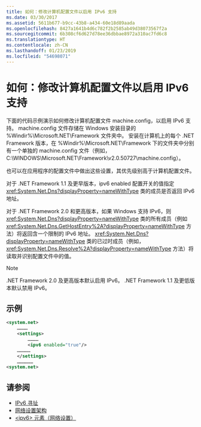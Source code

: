 ```yaml
---
title: 如何：修改计算机配置文件以启用 IPv6 支持
ms.date: 03/30/2017
ms.assetid: 5611b677-b9cc-43b8-a434-60e18d89aada
ms.openlocfilehash: 8427a1641b4d6c782f2b2585ab49d38073567f2a
ms.sourcegitcommit: 6b308cf6d627d78ee36dbbae8972a310ac7fd6c8
ms.translationtype: HT
ms.contentlocale: zh-CN
ms.lasthandoff: 01/23/2019
ms.locfileid: "54698071"
---
```

# <a name="how-to-modify-the-computer-configuration-file-to-enable-ipv6-support"></a>如何：修改计算机配置文件以启用 IPv6 支持
下面的代码示例演示如何修改计算机配置文件 machine.config，以启用 IPv6 支持。 machine.config 文件存储在 Windows 安装目录的 %Windir%\Microsoft.NET\Framework 文件夹中。 安装在计算机上的每个 .NET Framework 版本，在 %Windir%\Microsoft.NET\Framework 下的文件夹中分别有一个单独的 machine.config 文件（例如，C:\WINDOWS\Microsoft.NET\Framework\v2.0.50727\machine.config）。  
  
 也可以在应用程序的配置文件中做出这些设置，其优先级别高于计算机配置文件。  
  
 对于 .NET Framework 1.1 及更早版本，ipv6 enabled 配置开关的值指定 <xref:System.Net.Dns?displayProperty=nameWithType> 类的成员是否返回 IPv6 地址。  
  
 对于 .NET Framework 2.0 和更高版本，如果 Windows 支持 IPv6，则 <xref:System.Net.Dns?displayProperty=nameWithType> 类的所有成员（例如 <xref:System.Net.Dns.GetHostEntry%2A?displayProperty=nameWithType> 方法）将返回含一个限制的 IPv6 地址。 <xref:System.Net.Dns?displayProperty=nameWithType> 类的已过时成员（例如，<xref:System.Net.Dns.Resolve%2A?displayProperty=nameWithType> 方法）将读取并识别配置文件中的值。  
  
> [!NOTE]
>  .NET Framework 2.0 及更高版本默认启用 IPv6。 .NET Framework 1.1 及更低版本默认禁用 IPv6。  
  
## <a name="example"></a>示例  
  
```xml  
<system.net>  
    …………  
    <settings>  
        …………  
        <ipv6 enabled="true"/>   
    ……………  
    </settings>  
    ………………  
<system.net>  
```  
  
## <a name="see-also"></a>请参阅
- [IPv6 寻址](../../../docs/framework/network-programming/ipv6-addressing.md)
- [网络设置架构](../../../docs/framework/configure-apps/file-schema/network/index.md)
- [\<ipv6> 元素（网络设置）](../../../docs/framework/configure-apps/file-schema/network/ipv6-element-network-settings.md)
